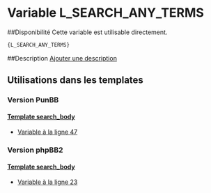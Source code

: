 # Variable L_SEARCH_ANY_TERMS

##Disponibilité
Cette variable est utilisable directement.

```html
{L_SEARCH_ANY_TERMS}
```

##Description
[Ajouter une description](https://fa-tvars.appspot.com/var/L_SEARCH_ANY_TERMS)

## Utilisations dans les templates

### Version PunBB

#### [Template search_body](punbb/search_body.md#readme)
* [Variable &agrave; la ligne 47](../punbb/search_body.tpl#L47)

### Version phpBB2

#### [Template search_body](subsilver/search_body.md#readme)
* [Variable &agrave; la ligne 23](../subsilver/search_body.tpl#L23)